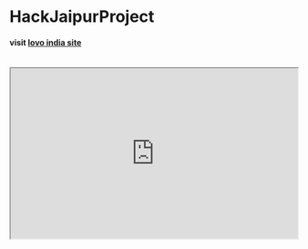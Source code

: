 # HackJaipurProject

<h4>visit <a href="https://lovoindia.pythonanywhere.com/">lovo india site</a></h4><br>

<iframe
  src="https://codepen.io/team/codepen/embed/preview/PNaGbb"
  style="width:100%; height:300px;"
></iframe>
